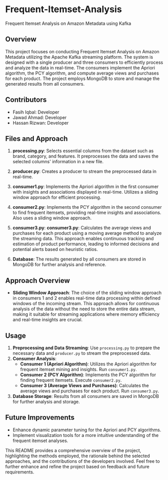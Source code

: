 # Frequent-Itemset-Analysis
Frequent Itemset Analysis on Amazon  Metadata using Kafka


## Overview

This project focuses on conducting Frequent Itemset Analysis on Amazon Metadata utilizing the Apache Kafka streaming platform. The system is designed with a single producer and three consumers to efficiently process and analyze the data in real-time. The consumers implement the Apriori algorithm, the PCY algorithm, and compute average views and purchases for each product. The project employs MongoDB to store and manage the generated results from all consumers.

## Contributors
- Fasih Iqbal: Developer
- Jawad Ahmad: Developer
- Hassan Rizwan: Developer

## Files and Approach

1. **processing.py**: Selects essential columns from the dataset such as brand, category, and features. It preprocesses the data and saves the selected columns' information in a new file.

2. **producer.py**: Creates a producer to stream the preprocessed data in real-time.

3. **consumer1.py**: Implements the Apriori algorithm in the first consumer with insights and associations displayed in real-time. Utilizes a sliding window approach for efficient processing.

4. **consumer2.py**: Implements the PCY algorithm in the second consumer to find frequent itemsets, providing real-time insights and associations. Also uses a sliding window approach.

5. **consumer3.py**: **consumer3.py**: Calculates the average views and purchases for each product using a moving average method to analyze the streaming data. This approach enables continuous tracking and estimation of product performance, leading to informed decisions and potential alerts based on heuristic ratios.

6. **Database**: The results generated by all consumers are stored in MongoDB for further analysis and reference.

## Approach Overview

- **Sliding Window Approach**: The choice of the sliding window approach in consumers 1 and 2 enables real-time data processing within defined windows of the incoming stream. This approach allows for continuous analysis of the data without the need to store the entire data stream, making it suitable for streaming applications where memory efficiency and real-time insights are crucial.

## Usage

1. **Preprocessing and Data Streaming**: Use `processing.py` to prepare the necessary data and `producer.py` to stream the preprocessed data.
2. **Consumer Analysis**:
   - **Consumer 1 (Apriori Algorithm)**: Utilizes the Apriori algorithm for frequent itemset mining and insights. Run `consumer1.py`.
   - **Consumer 2 (PCY Algorithm)**: Implements the PCY algorithm for finding frequent itemsets. Execute `consumer2.py`.
   - **Consumer 3 (Average Views and Purchases)**: Calculates the average views and purchases for each product. Run `consumer3.py`.
3. **Database Storage**: Results from all consumers are saved in MongoDB for further analysis and storage.

## Future Improvements

- Enhance dynamic parameter tuning for the Apriori and PCY algorithms.
- Implement visualization tools for a more intuitive understanding of the frequent itemset analyses.

This README provides a comprehensive overview of the project, highlighting the methods employed, the rationale behind the selected approaches, and the contributions of the developers involved. Feel free to further enhance and refine the project based on feedback and future requirements.  
